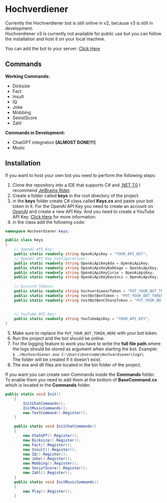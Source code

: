 ﻿# Hochverdiener
Currently the Hochverdiener bot is still online in v2, because v3 is still in development.<br>
Hochverdiener v3 is currently not available for public use but you can follow the installation and host it on your local machine.<br>

You can add the bot to your server: [Click Here](https://discord.com/api/oauth2/authorize?client_id=954136734482989096&permissions=515869494976&scope=bot)<br>
## Commands
**Working Commands:**
- Dicksize
- Fact
- Insult
- IQ
- Joke
- Mobbing
- SexistScore
- Zahl<br>

**Commands in Development:**
- ChatGPT integration **[ALMOST DONE!!!]**
- Music
## Installation
If you want to host your own bot you need to perform the following steps:
1. Clone the repository into a IDE that supports C# and [.NET 7.0](https://dotnet.microsoft.com/en-us/download/dotnet/7.0) I recommend [JetBrains Rider](https://www.jetbrains.com/rider/).
2. Create a folder called **keys** in the root directory of the project.
3. in the **keys** folder create C# class called **Keys.cs** and paste your bot token in it. For the OpenAI API Key you need to create an account on [OpenAI](https://openai.com/) and create a new API Key. And you need to create a YouTube API Key. [Click Here](https://developers.google.com/youtube/v3/getting-started) for more information.
4. in the class add the following code:
```csharp
namespace Hochverdiener.keys;

public class Keys
{
    // OpenAI API Key:
    public static readonly string OpenAiApiKey = "YOUR_API_KEY";
    // OpenAI API Key Configurations:
    public static readonly string OpenAiApiKeyAda = OpenAiApiKey;
    public static readonly string OpenAiApiKeyBabbage = OpenAiApiKey;
    public static readonly string OpenAiApiKeyCurie = OpenAiApiKey;
    public static readonly string OpenAiApiKeyDavinci = OpenAiApiKey;
    
    // Discord Tokens:
    public static readonly string hochverdienerToken = "PUT_YOUR_BOT_TOKEN_HERE";
    public static readonly string testBotBenToken = "PUT_YOUR_BOT_TOKEN_HERE";
    public static readonly string testBotBenCSharpToken = "PUT_YOUR_BOT_TOKEN_HERE";
    
    
    // YouTube API Key:
    public static readonly string YouTubeApiKey = "YOUR_API_KEY";
}
```
5. Make sure to replace the ``PUT_YOUR_BOT_TOKEN_HERE`` with your bot token.
6. Run the project and the bot should be online.
7. For the logging feature to work you have to write the **full file path** where the logs should be stored as argument when starting the bot. Example: <br>`` $ ./Hochverdiener.exe C:\Users\Username\Hochverdiener\logs\ ``<br> The folder will be created if it doesn't exist.
8. The exe and dll  files are located in the bin folder of the project.

If you want you can create own Commands inside the **Commands** folder.<br>
To enable them you need to add them at the bottom of **BaseCommand.cs** which is located in the **Commands** folder.<br>
```csharp
public static void Init()
    {
        InitChatCommands();
        InitMusicCommands();
        new TestCommand().Register();
    }

    public static void InitChatCommands()
    {
        new ChatGPT().Register();
        new Dicksize().Register();
        new Fact().Register();
        new Insult().Register();
        new IQ().Register();
        new Joke().Register();
        new Mobbing().Register();
        new SexistScore().Register();
        new Zahl().Register();
    }
    public static void InitMusicCommands()
    {
        new Play().Register();
    }
```